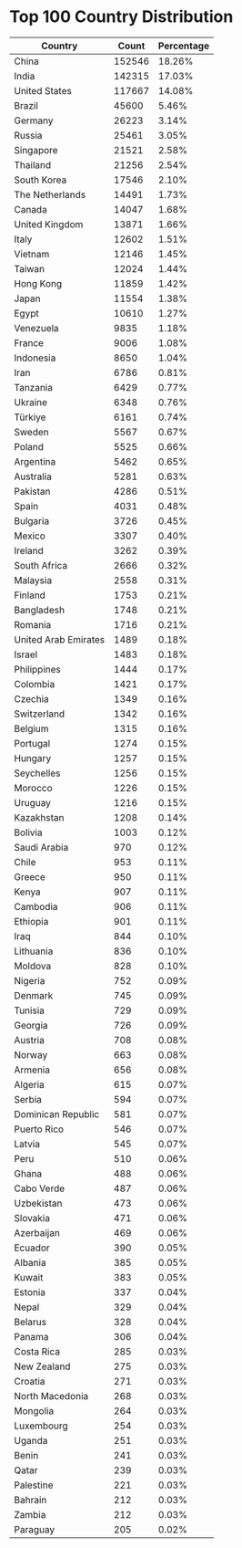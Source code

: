 # Top 100 Country Distribution
| Country | Count | Percentage |
|----|----|----|
| China | 152546 | 18.26% |
| India | 142315 | 17.03% |
| United States | 117667 | 14.08% |
| Brazil | 45600 | 5.46% |
| Germany | 26223 | 3.14% |
| Russia | 25461 | 3.05% |
| Singapore | 21521 | 2.58% |
| Thailand | 21256 | 2.54% |
| South Korea | 17546 | 2.10% |
| The Netherlands | 14491 | 1.73% |
| Canada | 14047 | 1.68% |
| United Kingdom | 13871 | 1.66% |
| Italy | 12602 | 1.51% |
| Vietnam | 12146 | 1.45% |
| Taiwan | 12024 | 1.44% |
| Hong Kong | 11859 | 1.42% |
| Japan | 11554 | 1.38% |
| Egypt | 10610 | 1.27% |
| Venezuela | 9835 | 1.18% |
| France | 9006 | 1.08% |
| Indonesia | 8650 | 1.04% |
| Iran | 6786 | 0.81% |
| Tanzania | 6429 | 0.77% |
| Ukraine | 6348 | 0.76% |
| Türkiye | 6161 | 0.74% |
| Sweden | 5567 | 0.67% |
| Poland | 5525 | 0.66% |
| Argentina | 5462 | 0.65% |
| Australia | 5281 | 0.63% |
| Pakistan | 4286 | 0.51% |
| Spain | 4031 | 0.48% |
| Bulgaria | 3726 | 0.45% |
| Mexico | 3307 | 0.40% |
| Ireland | 3262 | 0.39% |
| South Africa | 2666 | 0.32% |
| Malaysia | 2558 | 0.31% |
| Finland | 1753 | 0.21% |
| Bangladesh | 1748 | 0.21% |
| Romania | 1716 | 0.21% |
| United Arab Emirates | 1489 | 0.18% |
| Israel | 1483 | 0.18% |
| Philippines | 1444 | 0.17% |
| Colombia | 1421 | 0.17% |
| Czechia | 1349 | 0.16% |
| Switzerland | 1342 | 0.16% |
| Belgium | 1315 | 0.16% |
| Portugal | 1274 | 0.15% |
| Hungary | 1257 | 0.15% |
| Seychelles | 1256 | 0.15% |
| Morocco | 1226 | 0.15% |
| Uruguay | 1216 | 0.15% |
| Kazakhstan | 1208 | 0.14% |
| Bolivia | 1003 | 0.12% |
| Saudi Arabia | 970 | 0.12% |
| Chile | 953 | 0.11% |
| Greece | 950 | 0.11% |
| Kenya | 907 | 0.11% |
| Cambodia | 906 | 0.11% |
| Ethiopia | 901 | 0.11% |
| Iraq | 844 | 0.10% |
| Lithuania | 836 | 0.10% |
| Moldova | 828 | 0.10% |
| Nigeria | 752 | 0.09% |
| Denmark | 745 | 0.09% |
| Tunisia | 729 | 0.09% |
| Georgia | 726 | 0.09% |
| Austria | 708 | 0.08% |
| Norway | 663 | 0.08% |
| Armenia | 656 | 0.08% |
| Algeria | 615 | 0.07% |
| Serbia | 594 | 0.07% |
| Dominican Republic | 581 | 0.07% |
| Puerto Rico | 546 | 0.07% |
| Latvia | 545 | 0.07% |
| Peru | 510 | 0.06% |
| Ghana | 488 | 0.06% |
| Cabo Verde | 487 | 0.06% |
| Uzbekistan | 473 | 0.06% |
| Slovakia | 471 | 0.06% |
| Azerbaijan | 469 | 0.06% |
| Ecuador | 390 | 0.05% |
| Albania | 385 | 0.05% |
| Kuwait | 383 | 0.05% |
| Estonia | 337 | 0.04% |
| Nepal | 329 | 0.04% |
| Belarus | 328 | 0.04% |
| Panama | 306 | 0.04% |
| Costa Rica | 285 | 0.03% |
| New Zealand | 275 | 0.03% |
| Croatia | 271 | 0.03% |
| North Macedonia | 268 | 0.03% |
| Mongolia | 264 | 0.03% |
| Luxembourg | 254 | 0.03% |
| Uganda | 251 | 0.03% |
| Benin | 241 | 0.03% |
| Qatar | 239 | 0.03% |
| Palestine | 221 | 0.03% |
| Bahrain | 212 | 0.03% |
| Zambia | 212 | 0.03% |
| Paraguay | 205 | 0.02% |

